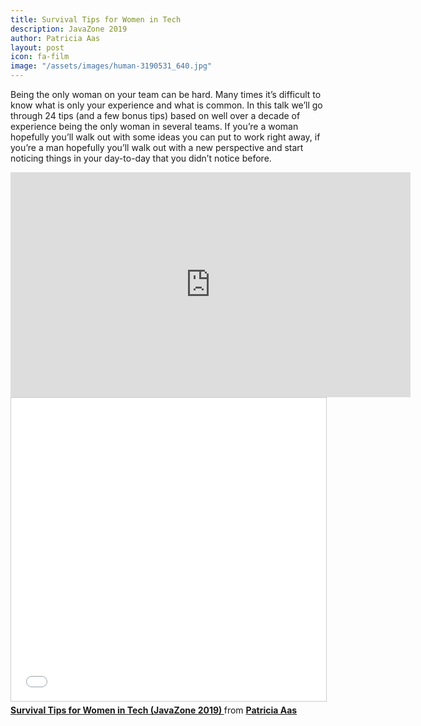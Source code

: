 ```yaml
---
title: Survival Tips for Women in Tech
description: JavaZone 2019
author: Patricia Aas
layout: post
icon: fa-film
image: "/assets/images/human-3190531_640.jpg"
---
```


Being the only woman on your team can be hard. Many times it’s difficult to know what is only your experience and what is common. In this talk we’ll go through 24 tips (and a few bonus tips) based on well over a decade of experience being the only woman in several teams. If you’re a woman hopefully you’ll walk out with some ideas you can put to work right away, if you’re a man hopefully you’ll walk out with a new perspective and start noticing things in your day-to-day that you didn’t notice before.

<iframe title="vimeo-player" src="https://player.vimeo.com/video/360794909" width="640" height="360" frameborder="0" allowfullscreen></iframe>

<iframe src="//www.slideshare.net/slideshow/embed_code/key/CciRqD78odL2v3" width="595" height="485" frameborder="0" marginwidth="0" marginheight="0" scrolling="no" style="border:1px solid #CCC; border-width:1px; margin-bottom:5px; max-width: 100%;" allowfullscreen> </iframe> <div style="margin-bottom:5px"> <strong> <a href="//www.slideshare.net/PatriciaAas/survival-tips-for-women-in-tech-javazone-2019" title="Survival Tips for Women in Tech (JavaZone 2019) " target="_blank">Survival Tips for Women in Tech (JavaZone 2019) </a> </strong> from <strong><a href="https://www.slideshare.net/PatriciaAas" target="_blank">Patricia Aas</a></strong> </div>
